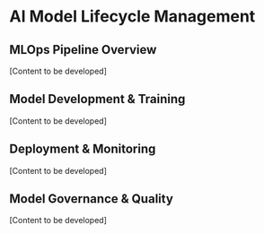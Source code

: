 # AI Model Lifecycle Management

<!-- Guiding prompts - remove when drafting:
• Describe MLOps pipeline: development, training, validation, deployment
• Detail model versioning, A/B testing, and rollback strategies
• Explain continuous integration/continuous deployment (CI/CD) for ML
• Address model monitoring, drift detection, and retraining
• Include model governance, bias detection, and fairness assessments
• Reference automated testing and quality assurance for ML models
-->

## MLOps Pipeline Overview

[Content to be developed]

## Model Development & Training

[Content to be developed]

## Deployment & Monitoring

[Content to be developed]

## Model Governance & Quality

[Content to be developed]

<!-- Content development notes:
• Target: 400 words
• Priority: HIGH
• Next: Define specific MLOps tools and processes
• Consider: Model performance metrics and business KPIs
-->